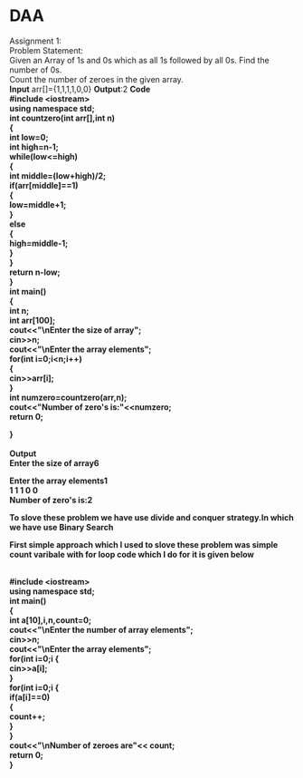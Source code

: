 # DAA 
Assignment 1:<br>
Problem Statement:<br> 
Given an Array of 1s and 0s which as all 1s followed by all 0s. Find the number of 0s. <br>
Count the number of zeroes in the given array.<br>
<b>Input</b> arr[]={1,1,1,1,0,0}
<b>Output</b>:2
<b>Code<b> <br>
#include &lt;iostream&gt;<br>
using namespace std;<br>
int countzero(int arr[],int n)<br>
{<br>
	int low=0;<br>
	int high=n-1;<br>
	while(low<=high)<br>
	{<br>
		int middle=(low+high)/2;<br>
		if(arr[middle]==1)<br>
		{<br>
			low=middle+1;<br>
		}<br>
		else<br>
		{<br>
			high=middle-1;<br>
		}<br>
	}<br>
	return n-low;<br>
}<br>
int main()<br>
{<br>
	int n;<br>
	int arr[100];<br>
	cout<<"\nEnter the size of array";<br>
	cin>>n;<br>
	cout<<"\nEnter the array elements";<br>
	for(int i=0;i<n;i++)<br>
	{<br>
		cin>>arr[i];<br>
	}<br>
	int numzero=countzero(arr,n);<br>
	cout<<"Number of zero's is:"<<numzero;<br>
	return 0;<br>
	
}<br>
<br>
<b>Output<b><br>
Enter the size of array6<br>

Enter the array elements1<br>
1
1
1
0
0<br>
Number of zero's is:2<br>
<p>To slove these problem we have use divide and conquer strategy.In which we have use <b>Binary Search</b></p>
<p>First simple approach which I used to slove these problem was simple count varibale with for loop code which I do for it is given below </p><br>
#include &lt;iostream&gt;<br>
using namespace std;<br>
int main()<br>
{ <br>
int a[10],i,n,count=0;<br>
cout<<"\nEnter the number of array elements";<br>
cin>>n;<br>
cout<<"\nEnter the array elements";<br>
for(int i=0;i<n;i++) <br>
{<br>
   cin>>a[i];	<br>	     
}<br>
for(int i=0;i<n;i++)<br>
{<br>
if(a[i]==0)<br>
{<br>
	count++;<br>
}<br>  		     
}<br>
cout<<"\nNumber of zeroes are"&lt&lt count; <br>
return 0;<br>
}<br>






